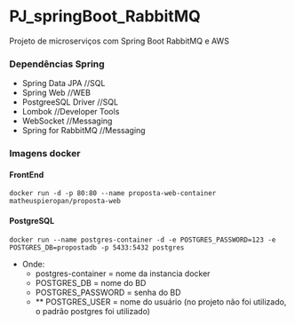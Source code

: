 # PJ_springBoot_RabbitMQ
Projeto de microserviços com Spring Boot RabbitMQ e AWS

### Dependências Spring
- Spring Data JPA   //SQL
- Spring Web //WEB
- PostgreeSQL Driver //SQL
- Lombok //Developer Tools
- WebSocket //Messaging
- Spring for RabbitMQ //Messaging

### Imagens docker

#### FrontEnd

``docker run -d -p 80:80 --name proposta-web-container matheuspieropan/proposta-web``

#### PostgreSQL

``docker run --name postgres-container -d -e POSTGRES_PASSWORD=123 -e POSTGRES_DB=propostadb -p 5433:5432 postgres``

- Onde:
  - postgres-container = nome da instancia docker
  - POSTGRES_DB = nome do BD
  - POSTGRES_PASSWORD = senha do BD
  - ** POSTGRES_USER = nome do usuário (no projeto não foi utilizado, o padrão postgres foi utilizado)